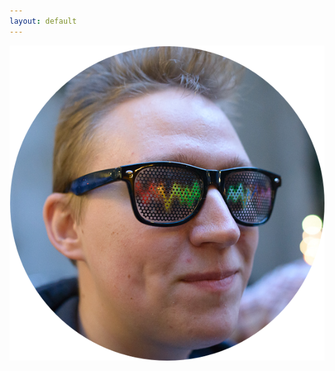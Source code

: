 ```yaml
---
layout: default
---
```

<div class="front-page">
  <div class="dots-box">
    <div class="profile-section" id="profile">
      <img align="left" class="bigdot left" alt="Me" src="/assets/profile-circle.png">
      <div class="social-refs">
        <a rel="me" href="https://github.com/{{ site.github_username }}" class="github" title="GitHub">
          <span class="fa-stack fa-3x">
            <i class="fa-brands fa-stack-2x fa-github"></i>
          </span>
        </a>

        <a rel="me" href="https://linkedin.com/in/{{ site.linkedin_username }}" class="linkedin" title="LinkedIn">
          <span class="fa-stack fa-3x">
            <i class="fa fa-circle fa-stack-2x"></i>
            <i class="fa-brands fa-linkedin fa-stack-1x fa-inverse"></i>
          </span>
        </a>
    </div>

    <div style="clear: both;"></div>

    <div class="profile-section" id="furry">
      <div class="social-refs">
        <a rel="me" href="{{ site.furry_mastodon_url }}" class="mastodon" title="Mastodon">
          <span class="fa-stack fa-3x">
            <i class="fa fa-circle fa-stack-2x"></i>
            <i class="fa-brands fa-mastodon fa-stack-1x fa-inverse"></i>
          </span>
        </a>

        <a rel="me" href="https://www.facebook.com/{{ site.facebook_username }}" class="facebook" title="Facebook">
          <span class="fa-stack fa-3x">
            <i class="fa-brands fa-facebook fa-stack-2x"></i>
          </span>
        </a>
      </div>

      <img align="right" class="bigdot right" title="Photo &copy; 2013 Anthony Stewart" alt="Fursuit" src="/assets/fursuit-circle.png">
    </div>
  </div>
</div>
